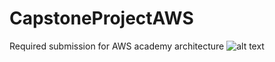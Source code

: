 # CapstoneProjectAWS
Required submission for AWS academy architecture
![alt text](http://D:\CapstoneAWS\CapstoneProjectAWS/to/AWSCapstone.jpeg)
